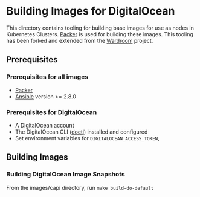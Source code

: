 # Building Images for DigitalOcean

This directory contains tooling for building base images for use as nodes in Kubernetes Clusters. [Packer](https://www.packer.io) is used for building these images. This tooling has been forked and extended from the [Wardroom](https://github.com/heptiolabs/wardroom) project.

## Prerequisites

### Prerequisites for all images

- [Packer](https://www.packer.io/intro/getting-started/install.html)
- [Ansible](http://docs.ansible.com/ansible/latest/intro_installation.html) version >= 2.8.0

### Prerequisites for DigitalOcean

- A DigitalOcean account
- The DigitalOcean CLI ([doctl](https://github.com/digitalocean/doctl#installing-doctl)) installed and configured
- Set environment variables for `DIGITALOCEAN_ACCESS_TOKEN`,

## Building Images

### Building DigitalOcean Image Snapshots

From the images/capi directory, run `make build-do-default`